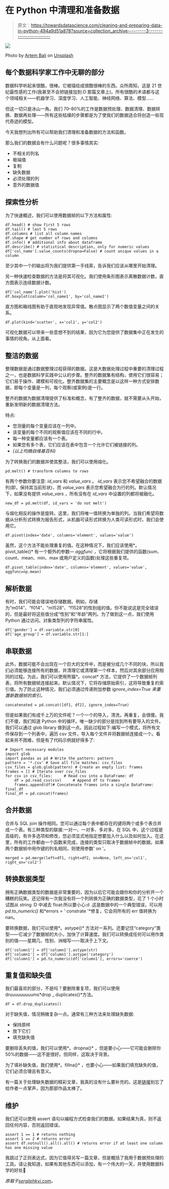 # 在 Python 中清理和准备数据

> 原文：<https://towardsdatascience.com/cleaning-and-preparing-data-in-python-494a9d51a878?source=collection_archive---------3----------------------->

![](img/1a63390bfbabcee7ecda5f614797ce3f.png)

Photo by [Artem Bali](https://unsplash.com/photos/9ZRbXlx9zQ4?utm_source=unsplash&utm_medium=referral&utm_content=creditCopyText) on [Unsplash](https://unsplash.com/?utm_source=unsplash&utm_medium=referral&utm_content=creditCopyText)

## 每个数据科学家工作中无聊的部分

数据科学听起来很酷，很棒。它被描绘成很酷很棒的东西。众所周知，这是 21 世纪最性感的工作(我甚至不会把链接加到:D 那篇文章上)。所有很酷的术语都与这个领域相关——机器学习、深度学习、人工智能、神经网络、算法、模型……

但这一切只是冰山一角。我们 70–80%的工作是数据预处理、数据清理、数据转换、数据再处理——所有这些枯燥的步骤都是为了使我们的数据适合将创造一些现代奇迹的模型。

今天我想列出所有可以帮助我们清理和准备数据的方法和函数。

那么我们的数据会有什么问题呢？很多事情其实:

*   不相关的列名
*   极端值
*   复制
*   缺失数据
*   必须处理的列
*   意外的数据值

## 探索性分析

为了快速概述，我们可以使用数据帧的以下方法和属性:

```
df.head() # show first 5 rows
df.tail() # last 5 rows
df.columns # list all column names
df.shape # get number of rows and columns
df.info() # additional info about dataframe
df.describe() # statistical description, only for numeric values
df['col_name'].value_counts(dropna=False) # count unique values in a column
```

至少其中一个的输出将为我们提供第一手线索，告诉我们应该从哪里开始清理。

另一种快速检查数据的方法是将其可视化。我们使用条形图表示离散数据计数，直方图表示连续数据计数。

```
df['col_name'].plot('hist')
df.boxplot(column='col_name1', by='col_name2')
```

直方图和箱线图有助于直观地发现异常值。散点图显示了两个数值变量之间的关系。

```
df.plot(kind='scatter', x='col1', y='col2')
```

可视化数据可以带来一些意想不到的结果，因为它为您提供了数据集中正在发生的事情的视角。从上面看。

## 整洁的数据

整理数据是通过数据整理过程获得的数据。这是大数据处理过程中重要的清理过程之一，也是数据科学实践中公认的步骤。整齐的数据集有结构，使用它们很容易；它们易于操作、建模和可视化。整齐数据集的主要概念是以这样一种方式安排数据，即每个变量是一列，每个观察(或案例)是一行。

整齐的数据为数据清理提供了标准和概念，有了整齐的数据，就不需要从头开始，重新发明新的数据清理方法。

特点:

*   您测量的每个变量应该在一列中。
*   该变量的每个不同的观察值应该在不同的行中。
*   每一种变量都应该有一个表。
*   如果您有多个表，它们应该在表中包含一个允许它们被链接的列。
*   *(以上均摘自维基百科)*

为了转换我们的数据并使其整洁，我们可以使用熔化。

```
pd.melt() # transform columns to rows
```

有两个参数你要注意: *id_vars* 和 *value_vars* 。 *id_vars* 表示您不希望融合的数据列(即，保持其当前形状)，而 *value_vars* 表示您希望融合为行的列。默认情况下，如果没有提供 *value_vars* ，所有没有在 *id_vars* 中设置的列都将被融化。

```
new_df = pd.melt(df, id_vars = 'do not melt')
```

与熔化相反的操作是旋转。这里，我们将唯一值转换为单独的列。当我们希望将数据从分析形式转换为报告形式，从机器可读形式转换为人类可读形式时，我们会使用它。

```
df.pivot(index='date', columns='element', values='value')
```

虽然，这个方法不能处理重复的值。在这种情况下，我们应该使用*。pivot_table()* 有一个额外的参数— *aggfunc* ，它将根据我们提供的函数(sum、count、mean、min、max 或用户定义的函数)处理这些重复项。

```
df.pivot_table(index='date', columns='element', values='value', aggfunc=np.mean)
```

## 解析数据

有时，我们可能会错误地存储数据。例如，存储为“m014”、“f014”、“m1528”、“f1528”的性别组的值。你不能说这是完全错误的，但是最好将这些值分成“性别”和“年龄”两列。为了做到这一点，我们使用 Python 通过访问。对象类型列的字符串属性。

```
df['gender'] = df.variable.str[0] 
df['age_group'] = df.variable.str[1:]
```

## 串联数据

此外，数据可能不会出现在一个巨大的文件中，而是被分成几个不同的块，所以我们必须能够连接所有的数据，并清理它或清理第一个样本，然后对其余部分应用相同的过程。为此，我们可以使用熊猫*。concat* 方法，它提供了一个数据帧列表，将所有数据帧连接起来。默认情况下，它将存储原始索引，这将导致重复的索引值。为了防止这种情况，我们必须通过传递附加参数 *ignore_index=True 来重置新数据帧的索引。*

```
concatenated = pd.concat([df1, df2], ignore_index=True)
```

但是如果我们有成千上万的文件呢？一个一个的导入，清洗，再重复，会很傻。我们不傻，我们知道 Python 中的循环。唯一缺少的部分是找到所有要导入的文件。我们可以通过 glob library 做到这一点。因此过程如下:编写一个模式，将所有文件保存到一个列表中，遍历 csv 文件，导入每个文件并将数据帧连接成一个。看起来并不困难，但是有了代码示例就好得多了:

```
# Import necessary modules
import glob
import pandas as pd # Write the pattern: pattern 
pattern = '*.csv' # Save all file matches: csv_files
csv_files = glob.glob(pattern) # Create an empty list: frames
frames = [] # Iterate over csv_files 
for csv in csv_files:     # Read csv into a DataFrame: df 
    df = pd.read_csv(csv)     # Append df to frames 
    frames.append(df)# Concatenate frames into a single DataFrame: final_df
final_df = pd.concat(frames)
```

## 合并数据

合并与 SQL join 操作相同。您可以通过每个表中都存在的键将两个或多个表合并成一个表。有三种类型的联接:一对一、一对多、多对多。在 SQL 中，这个过程是高级的，有许多选项和修改，您必须显式地指定想要加入什么以及如何加入。在这里，所有的工作都由一个函数来完成，连接的类型只取决于数据帧中的数据。如果两个数据帧中用作键的列名相同，则使用参数' on '。

```
merged = pd.merge(left=df1, right=df2, on=None, left_on='col1', right_on='col2')
```

## 转换数据类型

拥有正确数据类型的数据是非常重要的，因为以后它可能会跟你和你的分析开一个糟糕的玩笑。还记得有一次我没有将一个列转换为正确的数据类型，花了 1 个小时试图从 string :D 中减去 float:所以要小心:d .这是数据中的一个典型错误，可以用 *pd.to_numeric()* 和*errors = ' constrate '*修复，它会将所有的 err 值转换为 nan。

要转换数据，我们可以使用*。astype()* 方法对一系列。还要记住“category”类型——它减少了数据帧的大小，加快了计算速度。我们可以转换成任何可以用作类别的值——星期几、性别、洲缩写——取决于上下文。

```
df['column1'] = df['column1'].astype(str) 
df['column1'] = df['column1'].astype('category')
df['column1'] = pd.to_numeric(df['column1'], errors='coerce')
```

## 重复值和缺失值

我们最喜欢的部分，不是吗？要删除重复项，我们可以使用 druuuuuuuuums*drop _ duplicates()*方法。

```
df = df.drop_duplicates()
```

对于缺失值，情况稍微复杂一点。通常有三种方法来处理缺失数据:

*   保持原样
*   放下它们
*   填充缺失值

要删除丢失的值，我们可以使用*。dropna()* ，但是要小心——它可能会删除你 50%的数据——这不是很好。但同样，这取决于背景。

为了填补缺失值，我们使用*。fillna()* ，也要小心——如果我们填充缺失的值，它们必须合理且有意义。

有一篇关于处理缺失数据的精彩文章，我真的没有什么要补充的。这是[链接](/how-to-handle-missing-data-8646b18db0d4)别忘了给作者一点掌声，因为那部作品太棒了。

## 维护

我们还可以使用 assert 语句以编程方式检查我们的数据。如果结果为真，则不返回任何内容，否则返回错误。

```
assert 1 == 1 # returns nothing 
assert 1 == 2 # returns error
assert df.notnull().all().all() # returns error if at least one column has one missing value
```

我跳过了正则表达式，因为它值得另写一篇文章，但是概括了我用于数据预处理的工具。请让我知道，如果有其他东西可以添加，有一个伟大的一天，并使用数据科学的好处🙂

*原载于*[*sergilehkyi.com*](http://sergilehkyi.com/cleaning-and-preparing-data-in-python/)*。*